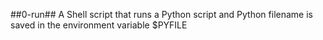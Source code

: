 ##0-run##
A Shell script that runs a Python script and Python filename is saved in the 
environment variable $PYFILE
